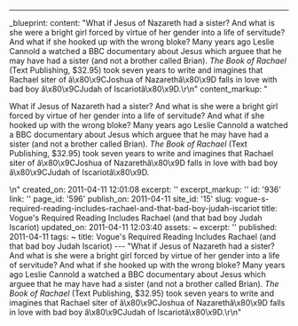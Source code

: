 ---
_blueprint:
  content: "What if Jesus of Nazareth had a sister? And what is she were a bright
    girl forced by virtue of her gender into a life of servitude? And what if she
    hooked up with the wrong bloke? Many years ago Leslie Cannold a watched a BBC
    documentary about Jesus which arguee that he may have had a sister (and not a
    brother called Brian). *The Book of Rachael* (Text Publishing, $32.95) took seven
    years to write and imagines that Rachael siter of â\x80\x9CJoshua of Nazarethâ\x80\x9D
    falls in love with bad boy â\x80\x9CJudah of Iscariotâ\x80\x9D.\r\n"
  content_markup: "<p>What if Jesus of Nazareth had a sister? And what is she were
    a bright girl forced by virtue of her gender into a life of servitude? And what
    if she hooked up with the wrong bloke? Many years ago Leslie Cannold a watched
    a BBC documentary about Jesus which arguee that he may have had a sister (and
    not a brother called Brian). <em>The Book of Rachael</em> (Text Publishing, $32.95)
    took seven years to write and imagines that Rachael siter of â\x80\x9CJoshua of
    Nazarethâ\x80\x9D falls in love with bad boy â\x80\x9CJudah of Iscariotâ\x80\x9D.</p>\n"
  created_on: 2011-04-11 12:01:08
  excerpt: ''
  excerpt_markup: ''
  id: '936'
  link: ''
  page_id: '596'
  publish_on: 2011-04-11
  site_id: '15'
  slug: vogue-s-required-reading-includes-rachael-and-that-bad-boy-judah-iscariot
  title: Vogue's Required Reading Includes Rachael (and that bad boy Judah Iscariot)
  updated_on: 2011-04-11 12:03:40
assets: ~
excerpt: ''
published: 2011-04-11
tags: ~
title: Vogue's Required Reading Includes Rachael (and that bad boy Judah Iscariot)
--- "What if Jesus of Nazareth had a sister? And what is she were a bright girl forced
  by virtue of her gender into a life of servitude? And what if she hooked up with
  the wrong bloke? Many years ago Leslie Cannold a watched a BBC documentary about
  Jesus which arguee that he may have had a sister (and not a brother called Brian).
  *The Book of Rachael* (Text Publishing, $32.95) took seven years to write and imagines
  that Rachael siter of â\x80\x9CJoshua of Nazarethâ\x80\x9D falls in love with bad
  boy â\x80\x9CJudah of Iscariotâ\x80\x9D.\r\n"
